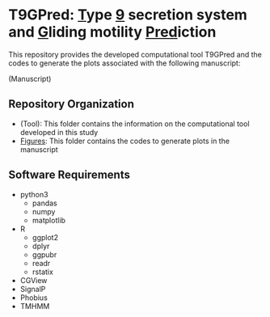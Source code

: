 # T9GPred: <ins>T</ins>ype <ins>9</ins> secretion system and <ins>G</ins>liding motility <ins>Pred</ins>iction

This repository provides the developed computational tool T9GPred and the codes to generate the plots associated with the following manuscript:

(Manuscript)

## Repository Organization
- (Tool): This folder contains the information on the computational tool developed in this study
- [Figures](./Figures): This folder contains the codes to generate plots in the manuscript

## Software Requirements
- python3
	- pandas
	- numpy
	- matplotlib
- R
	- ggplot2
	- dplyr
	- ggpubr
	- readr
	- rstatix
- CGView
- SignalP
- Phobius
- TMHMM
